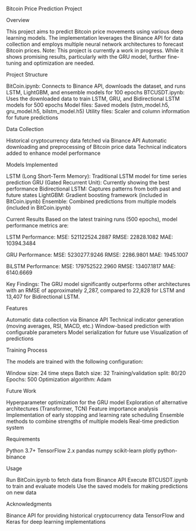 Bitcoin Price Prediction Project

Overview

This project aims to predict Bitcoin price movements using various deep learning models. The implementation leverages the Binance API for data collection and employs multiple neural network architectures to forecast Bitcoin prices.
Note: This project is currently a work in progress. While it shows promising results, particularly with the GRU model, further fine-tuning and optimization are needed.

Project Structure

BitCoin.ipynb: Connects to Binance API, downloads the dataset, and runs LSTM, LightGBM, and ensemble models for 100 epochs
BTCUSDT.ipynb: Uses the downloaded data to train LSTM, GRU, and Bidirectional LSTM models for 500 epochs
Model files: Saved models (lstm_model.h5, gru_model.h5, bilstm_model.h5)
Utility files: Scaler and column information for future predictions

Data Collection

Historical cryptocurrency data fetched via Binance API
Automatic downloading and preprocessing of Bitcoin price data
Technical indicators added to enhance model performance

Models Implemented

LSTM (Long Short-Term Memory): Traditional LSTM model for time series prediction
GRU (Gated Recurrent Unit): Currently showing the best performance
Bidirectional LSTM: Captures patterns from both past and future states
LightGBM: Gradient boosting framework (included in BitCoin.ipynb)
Ensemble: Combined predictions from multiple models (included in BitCoin.ipynb)

Current Results
Based on the latest training runs (500 epochs), model performance metrics are:

LSTM Performance:
MSE: 521122524.2887
RMSE: 22828.1082
MAE: 10394.3484

GRU Performance:
MSE: 5230277.9246
RMSE: 2286.9801
MAE: 1945.1007

BiLSTM Performance:
MSE: 179752522.2960
RMSE: 13407.1817
MAE: 6140.6669

Key Findings: The GRU model significantly outperforms other architectures with an RMSE of approximately 2,287, compared to 22,828 for LSTM and 13,407 for Bidirectional LSTM.

Features

Automatic data collection via Binance API
Technical indicator generation (moving averages, RSI, MACD, etc.)
Window-based prediction with configurable parameters
Model serialization for future use
Visualization of predictions

Training Process

The models are trained with the following configuration:

Window size: 24 time steps
Batch size: 32
Training/validation split: 80/20
Epochs: 500
Optimization algorithm: Adam

Future Work

Hyperparameter optimization for the GRU model
Exploration of alternative architectures (Transformer, TCN)
Feature importance analysis
Implementation of early stopping and learning rate scheduling
Ensemble methods to combine strengths of multiple models
Real-time prediction system

Requirements

Python 3.7+
TensorFlow 2.x
pandas
numpy
scikit-learn
plotly
python-binance

Usage

Run BitCoin.ipynb to fetch data from Binance API
Execute BTCUSDT.ipynb to train and evaluate models
Use the saved models for making predictions on new data

Acknowledgments

Binance API for providing historical cryptocurrency data
TensorFlow and Keras for deep learning implementations
